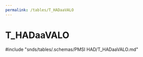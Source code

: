 ```yaml
---
permalink: /tables/T_HADaaVALO
---
```

# T\_HADaaVALO
<!-- SPDX-License-Identifier: MPL-2.0 -->

<!-- ATTENTION : Ne pas supprimer ou modifier la ligne ci-dessous -->
#include "snds/tables/.schemas/PMSI HAD/T_HADaaVALO.md"
<!-- ATTENTION : Ne pas supprimer ou modifier la ligne ci-dessus -->
